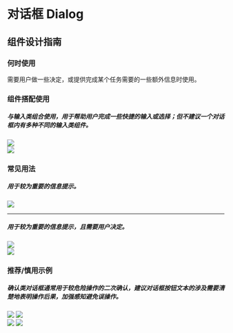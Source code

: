 # 对话框 Dialog

## 组件设计指南

### 何时使用

需要用户做一些决定，或提供完成某个任务需要的一些额外信息时使用。

### 组件搭配使用

##### 与输入类组合使用，用于帮助用户完成一些快捷的输入或选择；但不建议一个对话框内有多种不同的输入类组件。

<div class="legend">
  
  <div class="item">
    <img src="https://oteam-tdesign-1258344706.cos.ap-guangzhou.myqcloud.com/site/design/mobile-guide/dialog%201-1.png" />
  </div>
  
  <div class="item">
    <img src="https://oteam-tdesign-1258344706.cos.ap-guangzhou.myqcloud.com/site/design/mobile-guide/dialog%2001-2.png" />
  </div> 
  
</div>


### 常见用法

##### 用于较为重要的信息提示。

<div class="legend">
  <div class="item">
    <img src="https://oteam-tdesign-1258344706.cos.ap-guangzhou.myqcloud.com/site/design/mobile-guide/dialog%202.png" />
  </div>
</div>

<hr />

##### 用于较为重要的信息提示，且需要用户决定。

<div class="legend">
  <div class="item">
    <img src="https://oteam-tdesign-1258344706.cos.ap-guangzhou.myqcloud.com/site/design/mobile-guide/dialog%203-1.png" />
    <em></em>
  </div>
  <div class="item">
    <img src="https://oteam-tdesign-1258344706.cos.ap-guangzhou.myqcloud.com/site/design/mobile-guide/dialog%203-2.png" />
    <em></em>
  </div>
</div>


### 推荐/慎用示例

##### 确认类对话框通常用于较危险操作的二次确认，建议对话框按钮文本的涉及需要清楚地表明操作后果，加强感知避免误操作。

<div class="legend">
  <div class="item">
    <img src="https://oteam-tdesign-1258344706.cos.ap-guangzhou.myqcloud.com/site/design/mobile-guide/dialog%204-1.png" />
    <img class="tag" src="https://oteam-tdesign-1258344706.cos.ap-guangzhou.myqcloud.com/site/doc/good.png" />
  </div>

  <div class="item">
    <img src="https://oteam-tdesign-1258344706.cos.ap-guangzhou.myqcloud.com/site/design/mobile-guide/dialog%204-2.png" />
    <img class="tag" src="https://oteam-tdesign-1258344706.cos.ap-guangzhou.myqcloud.com/site/doc/bad.png" />
  </div>
</div>


